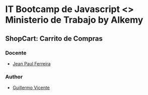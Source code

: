 # IT Bootcamp de Javascript <> Ministerio de Trabajo by Alkemy

## ShopCart: Carrito de Compras

### Docente

- [Jean Paul Ferreira](https://github.com/jepafe)

### Author

- [Guillermo Vicente](https://github.com/gvicenteprieto)
